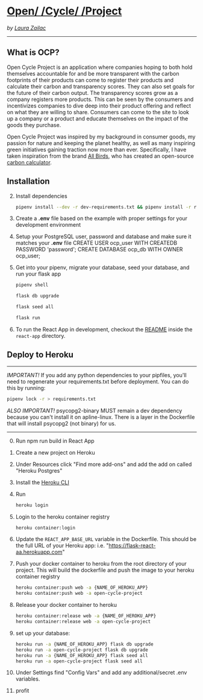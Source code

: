 # [Open/ /Cycle/ /Project](https://open-cycle-project.herokuapp.com/company/product/5)

 *by [Laura Zailac](https://www.linkedin.com/in/laura-zailac/)*
___________________________________________________________________

## What is OCP?
Open Cycle Project is an application where companies hoping to both hold themselves accountable for and be more transparent with the carbon footprints of their products can come to register their products and calculate their carbon and transparency scores. They can also set goals for the future of their carbon output. The transparency scores grow as a company registers more products. This can be seen by the consumers and incentivizes companies to dive deep into their product offering and reflect on what they are willing to share. Consumers can come to the site to look up a company or a product and educate themselves on the impact of the goods they purchase. 

Open Cycle Project was inspired by my background in consumer goods, my passion for nature and keeping the planet healthy, as well as many inspiring green initiatives gaining traction now more than ever. Specifically, I have taken inspiration from the brand [All Birds](https://www.allbirds.com/), who has created an open-source [carbon calculator](https://www.allbirds.com/pages/carbon-footprint-calculator). 






## Installation
2. Install dependencies

      ```bash
      pipenv install --dev -r dev-requirements.txt && pipenv install -r requirements.txt
      ```

3. Create a **.env** file based on the example with proper settings for your
   development environment
4. Setup your PostgreSQL user, password and database and make sure it matches your **.env** file
CREATE USER ocp_user WITH CREATEDB PASSWORD 'password';
CREATE DATABASE ocp_db WITH OWNER ocp_user;

5. Get into your pipenv, migrate your database, seed your database, and run your flask app

   ```bash
   pipenv shell
   ```

   ```bash
   flask db upgrade
   ```

   ```bash
   flask seed all
   ```

   ```bash
   flask run
   ```

6. To run the React App in development, checkout the [README](./react-app/README.md) inside the `react-app` directory.

## Deploy to Heroku
***
*IMPORTANT!*
   If you add any python dependencies to your pipfiles, you'll need to regenerate your requirements.txt before deployment.
   You can do this by running:

   ```bash
   pipenv lock -r > requirements.txt
   ```

*ALSO IMPORTANT!*
   psycopg2-binary MUST remain a dev dependency because you can't install it on apline-linux.
   There is a layer in the Dockerfile that will install psycopg2 (not binary) for us.
***


0. Run npm run build in React App
1. Create a new project on Heroku
2. Under Resources click "Find more add-ons" and add the add on called "Heroku Postgres"
3. Install the [Heroku CLI](https://devcenter.heroku.com/articles/heroku-command-line)
4. Run

   ```bash
   heroku login
   ```

5. Login to the heroku container registry

   ```bash
   heroku container:login
   ```

6. Update the `REACT_APP_BASE_URL` variable in the Dockerfile.
   This should be the full URL of your Heroku app: i.e. "https://flask-react-aa.herokuapp.com"
7. Push your docker container to heroku from the root directory of your project.
   This will build the dockerfile and push the image to your heroku container registry

   ```bash
   heroku container:push web -a {NAME_OF_HEROKU_APP}
   heroku container:push web -a open-cycle-project
   ```

8. Release your docker container to heroku

   ```bash
   heroku container:release web -a {NAME_OF_HEROKU_APP}
   heroku container:release web -a open-cycle-project
   ```

9. set up your database:

   ```bash
   heroku run -a {NAME_OF_HEROKU_APP} flask db upgrade
   heroku run -a open-cycle-project flask db upgrade
   heroku run -a {NAME_OF_HEROKU_APP} flask seed all
   heroku run -a open-cycle-project flask seed all
   ```

10. Under Settings find "Config Vars" and add any additional/secret .env variables.

11. profit
